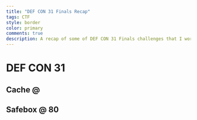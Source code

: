 ```yaml
---
title: "DEF CON 31 Finals Recap"
tags: CTF
style: border
color: primary
comments: true
description: A recap of some of DEF CON 31 Finals challenges that I worked on.
---
```


# DEF CON 31

## Cache @ 

## Safebox @ 80

